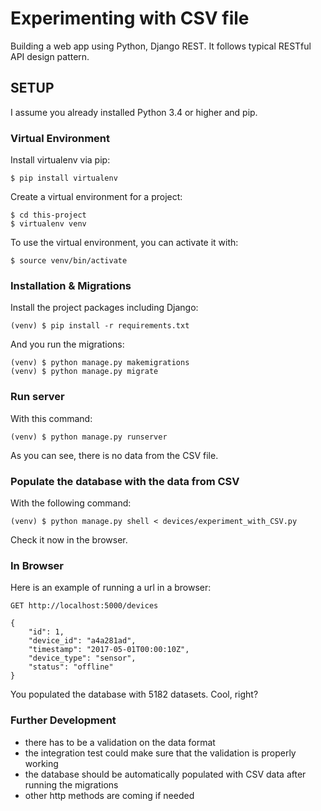 # Experimenting with CSV file

Building a web app using Python, Django REST. It follows typical RESTful API design pattern.

## SETUP

I assume you already installed Python 3.4 or higher and pip.

### Virtual Environment

Install virtualenv via pip:

```
$ pip install virtualenv
```

Create a virtual environment for a project:

```
$ cd this-project
$ virtualenv venv
```

To use the virtual environment, you can activate it with:

```
$ source venv/bin/activate
```

### Installation & Migrations

Install the project packages including Django:

```
(venv) $ pip install -r requirements.txt
```

And you run the migrations:

```
(venv) $ python manage.py makemigrations
(venv) $ python manage.py migrate
```

### Run server

With this command:

```
(venv) $ python manage.py runserver
```

As you can see, there is no data from the CSV file.

### Populate the database with the data from CSV

With the following command:

```
(venv) $ python manage.py shell < devices/experiment_with_CSV.py
```

Check it now in the browser.

### In Browser

Here is an example of running a url in a browser:

```
GET http://localhost:5000/devices 

{
    "id": 1,
    "device_id": "a4a281ad",
    "timestamp": "2017-05-01T00:00:10Z",
    "device_type": "sensor",
    "status": "offline"
}
```

You populated the database with 5182 datasets. Cool, right?

### Further Development

- there has to be a validation on the data format
- the integration test could make sure that the validation is properly working
- the database should be automatically populated with CSV data after running the migrations
- other http methods are coming if needed

